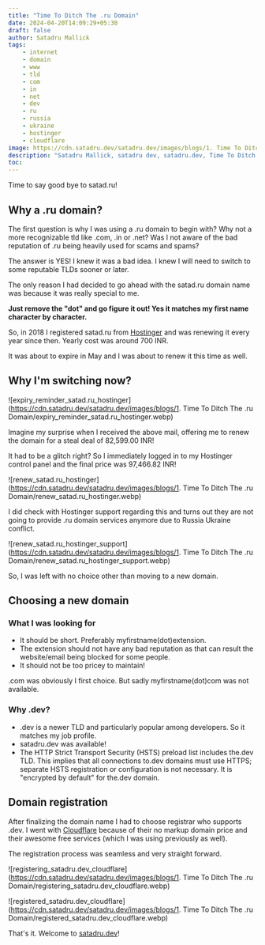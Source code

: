 ```yaml
---
title: "Time To Ditch The .ru Domain"
date: 2024-04-20T14:09:29+05:30
draft: false
author: Satadru Mallick
tags:
    - internet
    - domain
    - www
    - tld
    - com
    - in
    - net
    - dev
    - ru
    - russia
    - ukraine
    - hostinger
    - cloudflare
image: https://cdn.satadru.dev/satadru.dev/images/blogs/1. Time To Ditch The .ru Domain/thumbnail.webp
description: "Satadru Mallick, satadru dev, satadru.dev, Time To Ditch The .ru Domain"
toc:
---
```


Time to say good bye to satad.ru!

## Why a .ru domain?
The first question is why I was using a .ru domain to begin with? Why not a more recognizable tld like .com, .in or .net? Was I not aware of the bad reputation of .ru being heavily used for scams and spams?

The answer is YES! I knew it was a bad idea. I knew I will need to switch to some reputable TLDs sooner or later.

The only reason I had decided to go ahead with the satad.ru domain name was because it was really special to me.

**Just remove the "dot" and go figure it out! Yes it matches my first name character by character.**

So, in 2018 I registered satad.ru from [Hostinger](https://www.hostinger.in/) and was renewing it every year since then. Yearly cost was around 700 INR.

It was about to expire in May and I was about to renew it this time as well.

## Why I'm switching now?

![expiry_reminder_satad.ru_hostinger](https://cdn.satadru.dev/satadru.dev/images/blogs/1. Time To Ditch The .ru Domain/expiry_reminder_satad.ru_hostinger.webp)

Imagine my surprise when I received the above mail, offering me to renew the domain for a steal deal of 82,599.00 INR!

It had to be a glitch right? So I immediately logged in to my Hostinger control panel and the final price was 97,466.82 INR!

![renew_satad.ru_hostinger](https://cdn.satadru.dev/satadru.dev/images/blogs/1. Time To Ditch The .ru Domain/renew_satad.ru_hostinger.webp)

I did check with Hostinger support regarding this and turns out they are not going to provide .ru domain services anymore due to Russia Ukraine conflict.

![renew_satad.ru_hostinger_support](https://cdn.satadru.dev/satadru.dev/images/blogs/1. Time To Ditch The .ru Domain/renew_satad.ru_hostinger_support.webp)

So, I was left with no choice other than moving to a new domain.

## Choosing a new domain

### What I was looking for

- It should be short. Preferably myfirstname(dot)extension.
- The extension should not have any bad reputation as that can result the website/email being blocked for some people.
- It should not be too pricey to maintain!

.com was obviously I first choice. But sadly myfirstname(dot)com was not available. 

### Why .dev?

- .dev is a newer TLD and particularly popular among developers. So it matches my job profile.
- satadru.dev was available!
- The HTTP Strict Transport Security (HSTS) preload list includes the.dev TLD. This implies that all connections to.dev domains must use HTTPS; separate HSTS registration or configuration is not necessary. It is "encrypted by default" for the.dev domain.

## Domain registration

After finalizing the domain name I had to choose registrar who supports .dev. I went with [Cloudflare](https://www.cloudflare.com/) because of their no markup domain price and their awesome free services (which I was using previously as well).

The registration process was seamless and very straight forward.

![registering_satadru.dev_cloudflare](https://cdn.satadru.dev/satadru.dev/images/blogs/1. Time To Ditch The .ru Domain/registering_satadru.dev_cloudflare.webp)

![registered_satadru.dev_cloudflare](https://cdn.satadru.dev/satadru.dev/images/blogs/1. Time To Ditch The .ru Domain/registered_satadru.dev_cloudflare.webp)

That's it. Welcome to [satadru.dev](https://satadru.dev/)!